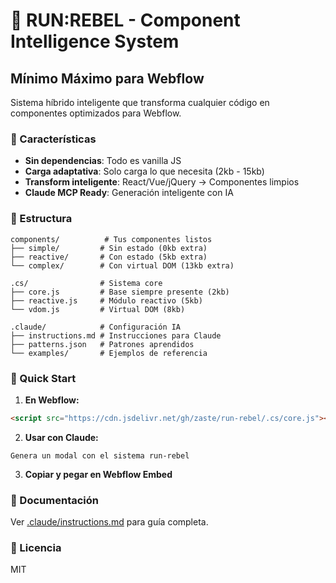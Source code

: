 # 🚀 RUN:REBEL - Component Intelligence System

## Mínimo Máximo para Webflow

Sistema híbrido inteligente que transforma cualquier código en componentes optimizados para Webflow.

### 🎯 Características

- **Sin dependencias**: Todo es vanilla JS
- **Carga adaptativa**: Solo carga lo que necesita (2kb - 15kb)
- **Transform inteligente**: React/Vue/jQuery → Componentes limpios
- **Claude MCP Ready**: Generación inteligente con IA

### 📁 Estructura

```
components/          # Tus componentes listos
├── simple/         # Sin estado (0kb extra)
├── reactive/       # Con estado (5kb extra)
└── complex/        # Con virtual DOM (13kb extra)

.cs/                # Sistema core
├── core.js         # Base siempre presente (2kb)
├── reactive.js     # Módulo reactivo (5kb)
└── vdom.js         # Virtual DOM (8kb)

.claude/            # Configuración IA
├── instructions.md # Instrucciones para Claude
├── patterns.json   # Patrones aprendidos
└── examples/       # Ejemplos de referencia
```

### 🚀 Quick Start

1. **En Webflow:**
```html
<script src="https://cdn.jsdelivr.net/gh/zaste/run-rebel/.cs/core.js"></script>
```

2. **Usar con Claude:**
```
Genera un modal con el sistema run-rebel
```

3. **Copiar y pegar en Webflow Embed**

### 📖 Documentación

Ver [.claude/instructions.md](.claude/instructions.md) para guía completa.

### 📄 Licencia

MIT